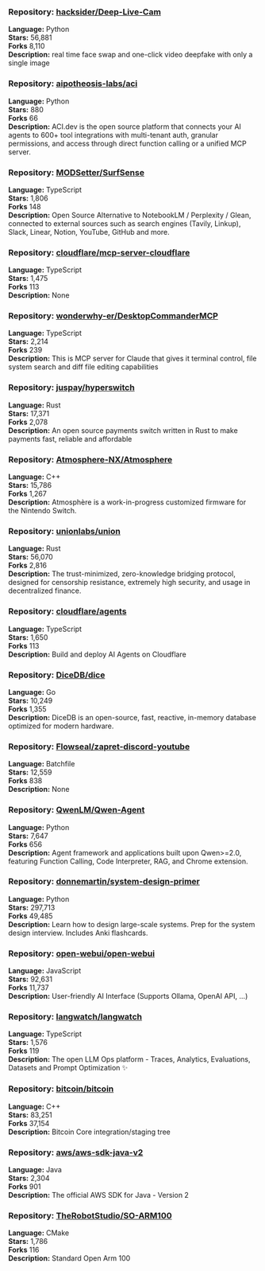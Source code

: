 ### **Repository:** [hacksider/Deep-Live-Cam](https://github.com/hacksider/Deep-Live-Cam)  

**Language:** Python  
**Stars:** 56,881  
**Forks** 8,110  
**Description:** real time face swap and one-click video deepfake with only a single image  

### **Repository:** [aipotheosis-labs/aci](https://github.com/aipotheosis-labs/aci)  

**Language:** Python  
**Stars:** 880  
**Forks** 66  
**Description:** ACI.dev is the open source platform that connects your AI agents to 600+ tool integrations with multi-tenant auth, granular permissions, and access through direct function calling or a unified MCP server.  

### **Repository:** [MODSetter/SurfSense](https://github.com/MODSetter/SurfSense)  

**Language:** TypeScript  
**Stars:** 1,806  
**Forks** 148  
**Description:** Open Source Alternative to NotebookLM / Perplexity / Glean, connected to external sources such as search engines (Tavily, Linkup), Slack, Linear, Notion, YouTube, GitHub and more.  

### **Repository:** [cloudflare/mcp-server-cloudflare](https://github.com/cloudflare/mcp-server-cloudflare)  

**Language:** TypeScript  
**Stars:** 1,475  
**Forks** 113  
**Description:** None  

### **Repository:** [wonderwhy-er/DesktopCommanderMCP](https://github.com/wonderwhy-er/DesktopCommanderMCP)  

**Language:** TypeScript  
**Stars:** 2,214  
**Forks** 239  
**Description:** This is MCP server for Claude that gives it terminal control, file system search and diff file editing capabilities  

### **Repository:** [juspay/hyperswitch](https://github.com/juspay/hyperswitch)  

**Language:** Rust  
**Stars:** 17,371  
**Forks** 2,078  
**Description:** An open source payments switch written in Rust to make payments fast, reliable and affordable  

### **Repository:** [Atmosphere-NX/Atmosphere](https://github.com/Atmosphere-NX/Atmosphere)  

**Language:** C++  
**Stars:** 15,786  
**Forks** 1,267  
**Description:** Atmosphère is a work-in-progress customized firmware for the Nintendo Switch.  

### **Repository:** [unionlabs/union](https://github.com/unionlabs/union)  

**Language:** Rust  
**Stars:** 56,070  
**Forks** 2,816  
**Description:** The trust-minimized, zero-knowledge bridging protocol, designed for censorship resistance, extremely high security, and usage in decentralized finance.  

### **Repository:** [cloudflare/agents](https://github.com/cloudflare/agents)  

**Language:** TypeScript  
**Stars:** 1,650  
**Forks** 113  
**Description:** Build and deploy AI Agents on Cloudflare  

### **Repository:** [DiceDB/dice](https://github.com/DiceDB/dice)  

**Language:** Go  
**Stars:** 10,249  
**Forks** 1,355  
**Description:** DiceDB is an open-source, fast, reactive, in-memory database optimized for modern hardware.  

### **Repository:** [Flowseal/zapret-discord-youtube](https://github.com/Flowseal/zapret-discord-youtube)  

**Language:** Batchfile  
**Stars:** 12,559  
**Forks** 838  
**Description:** None  

### **Repository:** [QwenLM/Qwen-Agent](https://github.com/QwenLM/Qwen-Agent)  

**Language:** Python  
**Stars:** 7,647  
**Forks** 656  
**Description:** Agent framework and applications built upon Qwen>=2.0, featuring Function Calling, Code Interpreter, RAG, and Chrome extension.  

### **Repository:** [donnemartin/system-design-primer](https://github.com/donnemartin/system-design-primer)  

**Language:** Python  
**Stars:** 297,713  
**Forks** 49,485  
**Description:** Learn how to design large-scale systems. Prep for the system design interview. Includes Anki flashcards.  

### **Repository:** [open-webui/open-webui](https://github.com/open-webui/open-webui)  

**Language:** JavaScript  
**Stars:** 92,631  
**Forks** 11,737  
**Description:** User-friendly AI Interface (Supports Ollama, OpenAI API, ...)  

### **Repository:** [langwatch/langwatch](https://github.com/langwatch/langwatch)  

**Language:** TypeScript  
**Stars:** 1,576  
**Forks** 119  
**Description:** The open LLM Ops platform - Traces, Analytics, Evaluations, Datasets and Prompt Optimization ✨  

### **Repository:** [bitcoin/bitcoin](https://github.com/bitcoin/bitcoin)  

**Language:** C++  
**Stars:** 83,251  
**Forks** 37,154  
**Description:** Bitcoin Core integration/staging tree  

### **Repository:** [aws/aws-sdk-java-v2](https://github.com/aws/aws-sdk-java-v2)  

**Language:** Java  
**Stars:** 2,304  
**Forks** 901  
**Description:** The official AWS SDK for Java - Version 2  

### **Repository:** [TheRobotStudio/SO-ARM100](https://github.com/TheRobotStudio/SO-ARM100)  

**Language:** CMake  
**Stars:** 1,786  
**Forks** 116  
**Description:** Standard Open Arm 100  

